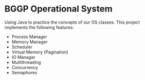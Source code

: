 # BGGP Operational System

Using Java to practice the concepts of our OS classes. This project implements the following features:

- Process Manager
- Memory Manager
- Scheduler
- Virtual Memory (Pagination)
- IO Manager
- Multithreading
- Concurrency
- Semaphores
